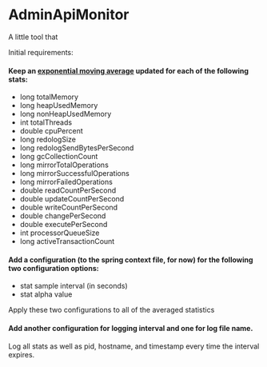 AdminApiMonitor
=========================

A little tool that 

Initial requirements:

#### Keep an [exponential moving average](http://stackoverflow.com/questions/9200874/implementing-exponential-moving-average-in-java) updated for each of the following stats:

- long totalMemory
- long heapUsedMemory
- long nonHeapUsedMemory
- int totalThreads
- double cpuPercent
- long redologSize
- long redologSendBytesPerSecond
- long gcCollectionCount
- long mirrorTotalOperations
- long mirrorSuccessfulOperations
- long mirrorFailedOperations
- double readCountPerSecond
- double updateCountPerSecond
- double writeCountPerSecond
- double changePerSecond
- double executePerSecond
- int processorQueueSize
- long activeTransactionCount

#### Add a configuration (to the spring context file, for now) for the following two configuration options: 

- stat sample interval (in seconds)
- stat alpha value 

Apply these two configurations to all of the averaged statistics

#### Add another configuration for logging interval and one for log file name.

Log all stats as well as pid, hostname, and timestamp every time the interval expires.